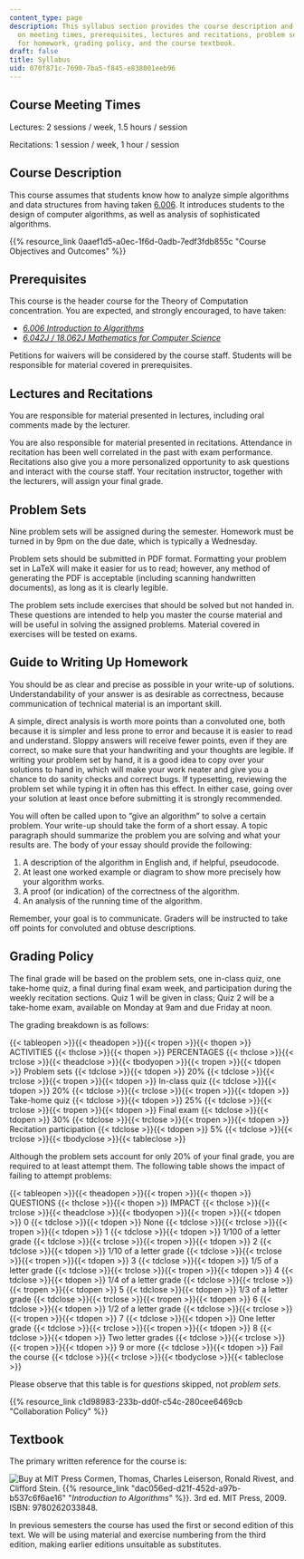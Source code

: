 ```yaml
---
content_type: page
description: This syllabus section provides the course description and information
  on meeting times, prerequisites, lectures and recitations, problem sets, writing
  for homework, grading policy, and the course textbook.
draft: false
title: Syllabus
uid: 070f871c-7690-7ba5-f845-e838001eeb96
---
```

## Course Meeting Times

Lectures: 2 sessions / week, 1.5 hours / session

Recitations: 1 session / week, 1 hour / session

## Course Description

This course assumes that students know how to analyze simple algorithms and data structures from having taken [6.006](/courses/6-006-introduction-to-algorithms-fall-2011). It introduces students to the design of computer algorithms, as well as analysis of sophisticated algorithms.

{{% resource_link 0aaef1d5-a0ec-1f6d-0adb-7edf3fdb855c "Course Objectives and Outcomes" %}}

## Prerequisites

This course is the header course for the Theory of Computation concentration. You are expected, and strongly encouraged, to have taken:

- [_6.006 Introduction to Algorithms_](/courses/6-006-introduction-to-algorithms-fall-2011)
- [_6.042J / 18.062J Mathematics for Computer Science_](/courses/6-042j-mathematics-for-computer-science-fall-2010)

Petitions for waivers will be considered by the course staff. Students will be responsible for material covered in prerequisites.

## Lectures and Recitations

You are responsible for material presented in lectures, including oral comments made by the lecturer.

You are also responsible for material presented in recitations. Attendance in recitation has been well correlated in the past with exam performance. Recitations also give you a more personalized opportunity to ask questions and interact with the course staff. Your recitation instructor, together with the lecturers, will assign your final grade.

## Problem Sets

Nine problem sets will be assigned during the semester. Homework must be turned in by 9pm on the due date, which is typically a Wednesday.

Problem sets should be submitted in PDF format. Formatting your problem set in LaTeX will make it easier for us to read; however, any method of generating the PDF is acceptable (including scanning handwritten documents), as long as it is clearly legible.

The problem sets include exercises that should be solved but not handed in. These questions are intended to help you master the course material and will be useful in solving the assigned problems. Material covered in exercises will be tested on exams.

## Guide to Writing Up Homework

You should be as clear and precise as possible in your write-up of solutions. Understandability of your answer is as desirable as correctness, because communication of technical material is an important skill.

A simple, direct analysis is worth more points than a convoluted one, both because it is simpler and less prone to error and because it is easier to read and understand. Sloppy answers will receive fewer points, even if they are correct, so make sure that your handwriting and your thoughts are legible. If writing your problem set by hand, it is a good idea to copy over your solutions to hand in, which will make your work neater and give you a chance to do sanity checks and correct bugs. If typesetting, reviewing the problem set while typing it in often has this effect. In either case, going over your solution at least once before submitting it is strongly recommended.

You will often be called upon to “give an algorithm” to solve a certain problem. Your write-up should take the form of a short essay. A topic paragraph should summarize the problem you are solving and what your results are. The body of your essay should provide the following:

1. A description of the algorithm in English and, if helpful, pseudocode.
2. At least one worked example or diagram to show more precisely how your algorithm works.
3. A proof (or indication) of the correctness of the algorithm.
4. An analysis of the running time of the algorithm.

Remember, your goal is to communicate. Graders will be instructed to take off points for convoluted and obtuse descriptions.

## Grading Policy

The final grade will be based on the problem sets, one in-class quiz, one take-home quiz, a final during final exam week, and participation during the weekly recitation sections. Quiz 1 will be given in class; Quiz 2 will be a take-home exam, available on Monday at 9am and due Friday at noon.

The grading breakdown is as follows:

{{< tableopen >}}{{< theadopen >}}{{< tropen >}}{{< thopen >}}
ACTIVITIES
{{< thclose >}}{{< thopen >}}
PERCENTAGES
{{< thclose >}}{{< trclose >}}{{< theadclose >}}{{< tbodyopen >}}{{< tropen >}}{{< tdopen >}}
Problem sets
{{< tdclose >}}{{< tdopen >}}
20%
{{< tdclose >}}{{< trclose >}}{{< tropen >}}{{< tdopen >}}
In-class quiz
{{< tdclose >}}{{< tdopen >}}
20%
{{< tdclose >}}{{< trclose >}}{{< tropen >}}{{< tdopen >}}
Take-home quiz
{{< tdclose >}}{{< tdopen >}}
25%
{{< tdclose >}}{{< trclose >}}{{< tropen >}}{{< tdopen >}}
Final exam
{{< tdclose >}}{{< tdopen >}}
30%
{{< tdclose >}}{{< trclose >}}{{< tropen >}}{{< tdopen >}}
Recitation participation
{{< tdclose >}}{{< tdopen >}}
5%
{{< tdclose >}}{{< trclose >}}{{< tbodyclose >}}{{< tableclose >}}

Although the problem sets account for only 20% of your final grade, you are required to at least attempt them. The following table shows the impact of failing to attempt problems:

{{< tableopen >}}{{< theadopen >}}{{< tropen >}}{{< thopen >}}
QUESTIONS
{{< thclose >}}{{< thopen >}}
IMPACT
{{< thclose >}}{{< trclose >}}{{< theadclose >}}{{< tbodyopen >}}{{< tropen >}}{{< tdopen >}}
0
{{< tdclose >}}{{< tdopen >}}
None
{{< tdclose >}}{{< trclose >}}{{< tropen >}}{{< tdopen >}}
1
{{< tdclose >}}{{< tdopen >}}
1/100 of a letter grade
{{< tdclose >}}{{< trclose >}}{{< tropen >}}{{< tdopen >}}
2
{{< tdclose >}}{{< tdopen >}}
1/10 of a letter grade
{{< tdclose >}}{{< trclose >}}{{< tropen >}}{{< tdopen >}}
3
{{< tdclose >}}{{< tdopen >}}
1/5 of a letter grade
{{< tdclose >}}{{< trclose >}}{{< tropen >}}{{< tdopen >}}
4
{{< tdclose >}}{{< tdopen >}}
1/4 of a letter grade
{{< tdclose >}}{{< trclose >}}{{< tropen >}}{{< tdopen >}}
5
{{< tdclose >}}{{< tdopen >}}
1/3 of a letter grade
{{< tdclose >}}{{< trclose >}}{{< tropen >}}{{< tdopen >}}
6
{{< tdclose >}}{{< tdopen >}}
1/2 of a letter grade
{{< tdclose >}}{{< trclose >}}{{< tropen >}}{{< tdopen >}}
7
{{< tdclose >}}{{< tdopen >}}
One letter grade
{{< tdclose >}}{{< trclose >}}{{< tropen >}}{{< tdopen >}}
8
{{< tdclose >}}{{< tdopen >}}
Two letter grades
{{< tdclose >}}{{< trclose >}}{{< tropen >}}{{< tdopen >}}
9 or more
{{< tdclose >}}{{< tdopen >}}
Fail the course
{{< tdclose >}}{{< trclose >}}{{< tbodyclose >}}{{< tableclose >}}

Please observe that this table is for _questions_ skipped, not _problem sets_.

{{% resource_link c1d98983-233b-dd0f-c54c-280cee6469cb "Collaboration Policy" %}}

## Textbook

The primary written reference for the course is:

![Buy at MIT Press](/images/mp_logo.gif) Cormen, Thomas, Charles Leiserson, Ronald Rivest, and Clifford Stein. {{% resource_link "dac056ed-d21f-452d-a97b-b537c6f6ae16" "_Introduction to Algorithms_" %}}. 3rd ed. MIT Press, 2009. ISBN: 9780262033848.

In previous semesters the course has used the first or second edition of this text. We will be using material and exercise numbering from the third edition, making earlier editions unsuitable as substitutes.
